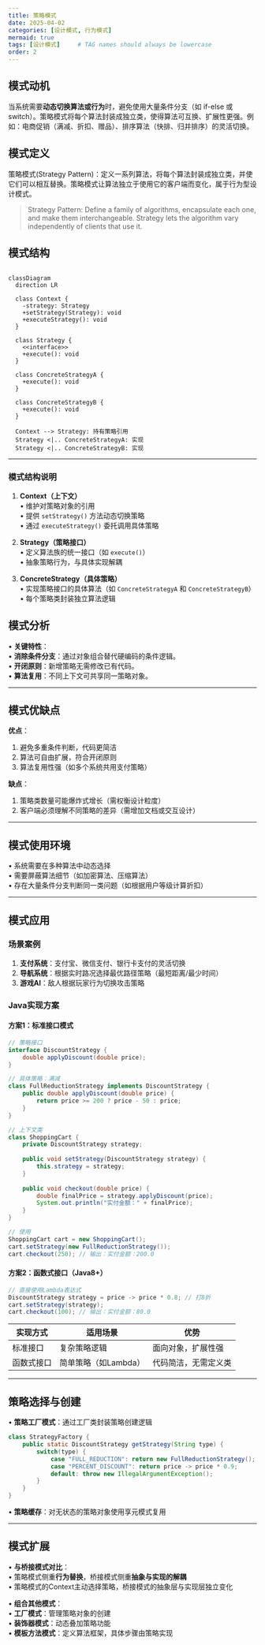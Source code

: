 ```yaml
---
title: 策略模式
date: 2025-04-02
categories: [设计模式, 行为模式]
mermaid: true
tags: [设计模式]     # TAG names should always be lowercase
order: 2
---
```


## 模式动机

当系统需要**动态切换算法或行为**时，避免使用大量条件分支（如 if-else 或 switch）。策略模式将每个算法封装成独立类，使得算法可互换、扩展性更强。例如：电商促销（满减、折扣、赠品）、排序算法（快排、归并排序）的灵活切换。

## 模式定义

策略模式(Strategy Pattern)：定义一系列算法，将每个算法封装成独立类，并使它们可以相互替换。策略模式让算法独立于使用它的客户端而变化，属于行为型设计模式。
> Strategy Pattern: Define a family of algorithms, encapsulate each one, and make them interchangeable. Strategy lets the algorithm vary independently of clients that use it.

## 模式结构

```mermaid

classDiagram
  direction LR

  class Context {
    -strategy: Strategy
    +setStrategy(Strategy): void
    +executeStrategy(): void
  }

  class Strategy {
    <<interface>>
    +execute(): void
  }

  class ConcreteStrategyA {
    +execute(): void
  }

  class ConcreteStrategyB {
    +execute(): void
  }

  Context --> Strategy: 持有策略引用
  Strategy <|.. ConcreteStrategyA: 实现
  Strategy <|.. ConcreteStrategyB: 实现
```

---

### **模式结构说明**

1. **Context（上下文）**  
   • 维护对策略对象的引用  
   • 提供 `setStrategy()` 方法动态切换策略  
   • 通过 `executeStrategy()` 委托调用具体策略

2. **Strategy（策略接口）**  
   • 定义算法族的统一接口（如 `execute()`）  
   • 抽象策略行为，与具体实现解耦

3. **ConcreteStrategy（具体策略）**  
   • 实现策略接口的具体算法（如 `ConcreteStrategyA` 和 `ConcreteStrategyB`）  
   • 每个策略类封装独立算法逻辑

## 模式分析

• **关键特性**：  
• **消除条件分支**：通过对象组合替代硬编码的条件逻辑。  
• **开闭原则**：新增策略无需修改已有代码。  
• **算法复用**：不同上下文可共享同一策略对象。

---

## 模式优缺点

**优点**：

1. 避免多重条件判断，代码更简洁
2. 算法可自由扩展，符合开闭原则
3. 算法复用性强（如多个系统共用支付策略）

**缺点**：

1. 策略类数量可能爆炸式增长（需权衡设计粒度）
2. 客户端必须理解不同策略的差异（需增加文档或交互设计）

---

## 模式使用环境

• 系统需要在多种算法中动态选择  
• 需要屏蔽算法细节（如加密算法、压缩算法）  
• 存在大量条件分支判断同一类问题（如根据用户等级计算折扣）

---

## 模式应用

### 场景案例

1. **支付系统**：支付宝、微信支付、银行卡支付的灵活切换
2. **导航系统**：根据实时路况选择最优路径策略（最短距离/最少时间）
3. **游戏AI**：敌人根据玩家行为切换攻击策略

### Java实现方案

#### **方案1：标准接口模式**

```java
// 策略接口
interface DiscountStrategy {
    double applyDiscount(double price);
}

// 具体策略：满减
class FullReductionStrategy implements DiscountStrategy {
    public double applyDiscount(double price) {
        return price >= 200 ? price - 50 : price;
    }
}

// 上下文类
class ShoppingCart {
    private DiscountStrategy strategy;
    
    public void setStrategy(DiscountStrategy strategy) {
        this.strategy = strategy;
    }
    
    public void checkout(double price) {
        double finalPrice = strategy.applyDiscount(price);
        System.out.println("实付金额：" + finalPrice);
    }
}

// 使用
ShoppingCart cart = new ShoppingCart();
cart.setStrategy(new FullReductionStrategy());
cart.checkout(250); // 输出：实付金额：200.0
```  

#### **方案2：函数式接口（Java8+）**

```java
// 直接使用Lambda表达式
DiscountStrategy strategy = price -> price * 0.8; // 打8折
cart.setStrategy(strategy);
cart.checkout(100); // 输出：实付金额：80.0
```  

| 实现方式  | 适用场景          | 优势         |  
|-------|---------------|------------|  
| 标准接口  | 复杂策略逻辑        | 面向对象，扩展性强  |  
| 函数式接口 | 简单策略（如Lambda） | 代码简洁，无需定义类 |  

---

## 策略选择与创建

• **策略工厂模式**：通过工厂类封装策略创建逻辑

```java
class StrategyFactory {
    public static DiscountStrategy getStrategy(String type) {
        switch(type) {
            case "FULL_REDUCTION": return new FullReductionStrategy();
            case "PERCENT_DISCOUNT": return price -> price * 0.9;
            default: throw new IllegalArgumentException();
        }
    }
}
```  

• **策略缓存**：对无状态的策略对象使用享元模式复用

---

## 模式扩展

• **与桥接模式对比**：  
• 策略模式侧重**行为替换**，桥接模式侧重**抽象与实现的解耦**  
• 策略模式的Context主动选择策略，桥接模式的抽象层与实现层独立变化

• **组合其他模式**：  
• **工厂模式**：管理策略对象的创建  
• **装饰器模式**：动态叠加策略功能  
• **模板方法模式**：定义算法框架，具体步骤由策略实现

